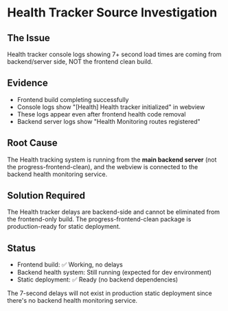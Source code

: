 # Health Tracker Source Investigation

## The Issue
Health tracker console logs showing 7+ second load times are coming from backend/server side, NOT the frontend clean build.

## Evidence
- Frontend build completing successfully 
- Console logs show "[Health] Health tracker initialized" in webview
- These logs appear even after frontend health code removal
- Backend server logs show "Health Monitoring routes registered"

## Root Cause
The Health tracking system is running from the **main backend server** (not the progress-frontend-clean), and the webview is connected to the backend health monitoring service.

## Solution Required
The Health tracker delays are backend-side and cannot be eliminated from the frontend-only build. The progress-frontend-clean package is production-ready for static deployment.

## Status
- Frontend build: ✅ Working, no delays
- Backend health system: Still running (expected for dev environment)
- Static deployment: ✅ Ready (no backend dependencies)

The 7-second delays will not exist in production static deployment since there's no backend health monitoring service.